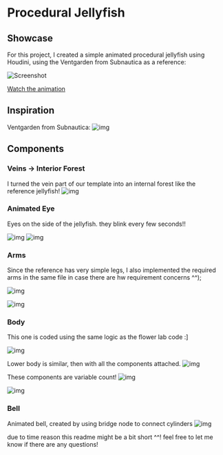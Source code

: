 # Procedural Jellyfish

## Showcase
For this project, I created a simple animated procedural jellyfish using Houdini, using the Ventgarden from Subnautica as a reference:

![Screenshot](assets/shot1.png)

[Watch the animation](https://youtu.be/IYOGoNA7XNY)

## Inspiration
Ventgarden from Subnautica:
![img](assets/vent.jpg)

## Components 
### Veins -> Interior Forest
I turned the vein part of our template into an internal forest like the reference jellyfish!
![img](assets/q1.png)

### Animated Eye
Eyes on the side of the jellyfish. they blink every few seconds!!

![img](assets/a3.png)
![img](assets/gif.gif)

### Arms
Since the reference has very simple legs, I also implemented the required arms in the same file in case there are hw requirement concerns ^^);

![img](assets/a4.png)

![img](assets/q2.png)

### Body
This one is coded using the same logic as the flower lab code :]

![img](assets/q3.png)

Lower body is similar, then with all the components attached. 
![img](assets/q4.png)

These components are variable count! 
![img](assets/e1.png)

![img](assets/e2.png)

### Bell
Animated bell, created by using bridge node to connect cylinders
![img](assets/r1.png)

due to time reason this readme might be a bit short ^^!
feel free to let me know if there are any questions!